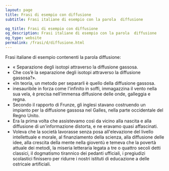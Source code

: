 ```yaml
---
layout: page
title: Frasi di esempio con diffusione 
subtitle: Frasi italiane di esempio con la parola  diffusione

og_title: Frasi di esempio con diffusione 
og_description: Frasi italiane di esempio con la parola  diffusione
og_type: website
permalink: /frasi/d/diffusione.html
---
```


Frasi italiane di esempio contenenti la parola diffusione:


- « Separazione degli isotopi attraverso la diffusione gassosa.
- Che cos’è la separazione degli isotopi attraverso la diffusione gassosa?».
- «In teoria, un metodo per separarli è quello della diffusione gassosa.
- inesauribile in forza come l'infinito in soffi, immagazzina il vento nella sua vela, è precisa nell'immensa diffusione delle onde, galleggia e regna.
- Secondo il rapporto di Frunze, gli inglesi stavano costruendo un impianto per la diffusione gassosa nel Galles, nella parte occidentale del Regno Unito.
- Era la prima volta che assistevamo così da vicino alla nascita e alla diffusione di un'informazione distorta, e ne eravamo quasi affascinati.
- Voleva che la società lavorasse senza posa all'elevazione del livello intellettuale e morale, al finanziamento della scienza, alla diffusione delle idee, alla crescita della mente nella gioventù e temeva che la povertà attuale dei metodi, la miseria letteraria legata a tre o quattro secoli detti classici, il dogmatismo tirannico dei pedanti ufficiali, i pregiudizi scolastici finissero per ridurre i nostri istituti di educazione a delle ostricaie artificiali.
